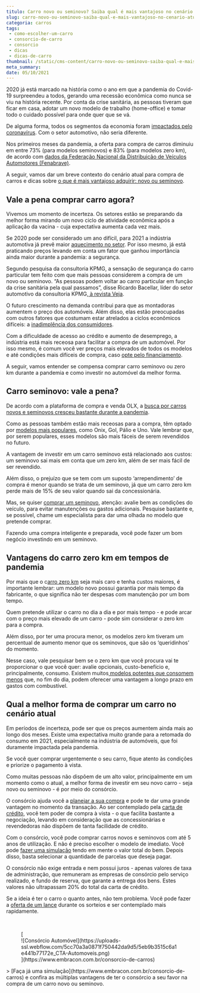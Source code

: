 ```yaml
---
titulo: Carro novo ou seminovo? Saiba qual é mais vantajoso no cenário atual
slug: carro-novo-ou-seminovo-saiba-qual-e-mais-vantajoso-no-cenario-atual
categoria: carros
tags:
 - como-escolher-um-carro
 - consorcio-de-carro
 - consorcio
 - dicas
 - dicas-de-carro
thumbnail: /static/cms-content/carro-novo-ou-seminovo-saiba-qual-e-mais-vantajoso-no-cenario-atual.jpg
meta_summary: 
date: 05/10/2021
---
```

2020 já está marcado na história como o ano em que a pandemia do Covid-19 surpreendeu a todos, gerando uma recessão econômica como nunca se viu na história recente. Por conta da crise sanitária, as pessoas tiveram que ficar em casa, adotar um novo modelo de trabalho (home-office) e tomar todo o cuidado possível para onde quer que se vá.

De alguma forma, todos os segmentos da economia foram [impactados pelo coronavírus](https://www.embracon.com.br/blog/habitos-de-consumo-antes-durante-e-pos-pandemia). Com o setor automotivo, não seria diferente.

Nos primeiros meses da pandemia, a oferta para compra de carros diminuiu em entre 73% (para modelos seminovos) e 83% (para modelos zero km), de acordo com [dados da Federação Nacional da Distribuição de Veículos Automotores (Fenabrave)](https://veja.abril.com.br/economia/demanda-por-carros-deve-subir-apos-pandemia-mas-nao-vai-ajudar-montadoras/).

A seguir, vamos dar um breve contexto do cenário atual para compra de carros e dicas sobre [o que é mais vantajoso adquirir: novo ou seminovo](https://www.embracon.com.br/blog/carro-zero-ou-seminovo).

Vale a pena comprar carro agora?
--------------------------------

Vivemos um momento de incerteza. Os setores estão se preparando da melhor forma mirando um novo ciclo de atividade econômica após a aplicação da vacina - cuja expectativa aumenta cada vez mais.

Se 2020 pode ser considerado um ano difícil, para 2021 a indústria automotiva já prevê maior [aquecimento no setor](https://www.embracon.com.br/blog/lancamentos-de-carros-neste-ano). Por isso mesmo, já está praticando preços levando em conta um fator que ganhou importância ainda maior durante a pandemia: a segurança.

Segundo pesquisa da consultoria KPMG, a sensação de segurança do carro particular tem feito com que mais pessoas considerem a compra de um novo ou seminovo. “As pessoas podem voltar ao carro particular em função da crise sanitária pela qual passamos”, disse Ricardo Bacellar, líder do setor automotivo da consultoria KPMG,[ à revista Veja](https://veja.abril.com.br/economia/demanda-por-carros-deve-subir-apos-pandemia-mas-nao-vai-ajudar-montadoras/).

O futuro crescimento na demanda contribui para que as montadoras aumentem o preço dos automóveis. Além disso, elas estão preocupadas com outros fatores que costumam estar atrelados a ciclos econômicos difíceis: a [inadimplência dos consumidores](https://www.embracon.com.br/blog/o-que-acontece-se-houver-atraso-na-parcela-do-consorcio-entenda-aqui).

Com a dificuldade de acesso ao crédito e aumento de desemprego, a indústria está mais receosa para facilitar a compra de um automóvel. Por isso mesmo, é comum você ver preços mais elevados de todos os modelos e até condições mais difíceis de compra, caso [opte pelo financiamento](https://www.embracon.com.br/blog/financiamento-ou-consorcio-o-que-e-melhor-na-compra-de-um-imovel).

A seguir, vamos entender se compensa comprar carro seminovo ou zero km durante a pandemia e como investir no automóvel da melhor forma.

Carro seminovo: vale a pena?
----------------------------

De acordo com a plataforma de compra e venda OLX, a [busca por carros novos e seminovos cresceu bastante durante a pandemia](https://valorinveste.globo.com/objetivo/gastar-bem/noticia/2020/08/06/carros-seminovos-e-usados-ficam-mais-caros-com-pandemia.ghtml).

Como as pessoas também estão mais receosas para a compra, têm optado por [modelos mais populares](https://www.embracon.com.br/blog/carros-mais-baratos-os-modelos-de-ate-r-40-mil), como Onix, Gol, Pálio e Uno. Vale lembrar que, por serem populares, esses modelos são mais fáceis de serem revendidos no futuro.

A vantagem de investir em um carro seminovo está relacionado aos custos: um seminovo sai mais em conta que um zero km, além de ser mais fácil de ser revendido.

Além disso, o prejuízo que se tem com um suposto ‘arrependimento’ de compra é menor quando se trata de um seminovo, já que um carro zero km perde mais de 15% de seu valor quando sai da concessionária.

Mas, se quiser [comprar um seminovo](https://www.embracon.com.br/blog/carro-seminovo-guia-completo-para-comprar), atenção: avalie bem as condições do veículo, para evitar manutenções ou gastos adicionais. Pesquise bastante e, se possível, chame um especialista para dar uma olhada no modelo que pretende comprar.

Fazendo uma compra inteligente e preparada, você pode fazer um bom negócio investindo em um seminovo.

Vantagens do carro zero km em tempos de pandemia
------------------------------------------------

Por mais que o c[arro zero km](https://www.embracon.com.br/blog/saiba-qual-e-a-melhor-epoca-do-ano-para-comprar-um-carro-novo) seja mais caro e tenha custos maiores, é importante lembrar: um modelo novo possui garantia por mais tempo da fabricante, o que significa não ter despesas com manutenção por um bom tempo.

Quem pretende utilizar o carro no dia a dia e por mais tempo - e pode arcar com o preço mais elevado de um carro - pode sim considerar o zero km para a compra.

Além disso, por ter uma procura menor, os modelos zero km tiveram um percentual de aumento menor que os seminovos, que são os ‘queridinhos’ do momento.

Nesse caso, vale pesquisar bem se o zero km que você procura vai te proporcionar o que você quer: avalie opcionais, custo-benefício e, principalmente, consumo. Existem muitos[ modelos potentes que consomem menos](https://www.embracon.com.br/blog/afinal-quais-sao-os-carros-mais-economicos-do-mercado) que, no fim do dia, podem oferecer uma vantagem a longo prazo em gastos com combustível.

Qual a melhor forma de comprar um carro no cenário atual
--------------------------------------------------------

Em períodos de incerteza, pode ser que os preços aumentem ainda mais ao longo dos meses. Existe uma expectativa muito grande para a retomada do consumo em 2021, especialmente na indústria de automóveis, que foi duramente impactada pela pandemia.

Se você quer comprar urgentemente o seu carro, fique atento às condições e priorize o pagamento à vista.

Como muitas pessoas não dispõem de um alto valor, principalmente em um momento como o atual, a melhor forma de investir em seu novo carro - seja novo ou seminovo - é por meio do consórcio.

O consórcio ajuda você a [planejar a sua compra](https://www.embracon.com.br/blog/saiba-quando-fazer-um-consorcio-de-automovel) e pode te dar uma grande vantagem no momento da transação. Ao ser contemplado pela [carta de crédito](https://www.embracon.com.br/blog/quitacao-de-financiamento-como-usar-a-carta-de-credito), você tem poder de compra à vista - o que facilita bastante a negociação, levando em consideração que as concessionárias e revendedoras não dispõem de tanta facilidade de crédito.

Com o consórcio, você pode comprar carros novos e seminovos com até 5 anos de utilização. E não é preciso escolher o modelo de imediato. Você pode [fazer uma simulação](https://www.embracon.com.br/blog/simulacao-de-consorcio) tendo em mente o valor total do bem. Depois disso, basta selecionar a quantidade de parcelas que deseja pagar.

O consórcio não exige entrada e nem possui juros - apenas valores de taxa de administração, que remuneram as empresas de consórcio pelo serviço realizado, e fundo de reserva, que garante a entrega dos bens. Estes valores não ultrapassam 20% do total da carta de crédito.

Se a ideia é ter o carro o quanto antes, não tem problema. Você pode fazer a [oferta de um lance](https://www.embracon.com.br/blog/como-funcionam-os-tipos-de-lances-no-consorcio) durante os sorteios e ser contemplado mais rapidamente.

‍

<figure class="w-richtext-figure-type-image w-richtext-align-center">[<div>![Consórcio Automóvel](https://uploads-ssl.webflow.com/5cc70a3a0871f750442da9d5/5eb9b3515c6a1e441b77172e_CTA-Automoveis.png)</div>](https://www.embracon.com.br/consorcio-de-carros)</figure>> [Faça já uma simulação](https://www.embracon.com.br/consorcio-de-carros) e confira as múltiplas vantagens de ter o consórcio a seu favor na compra de um carro novo ou seminovo.

‍

